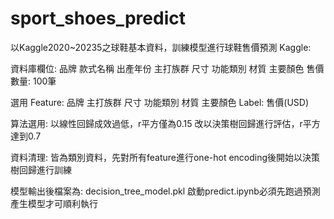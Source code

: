 # sport_shoes_predict

以Kaggle2020~20235之球鞋基本資料，訓練模型進行球鞋售價預測
Kaggle: 

資料庫欄位: 品牌 款式名稱 出產年份 主打族群 尺寸 功能類別 材質 主要顏色 售價 
數量: 100筆

選用 Feature: 品牌 主打族群 尺寸 功能類別 材質 主要顏色
Label: 售價(USD)

算法選用:
以線性回歸成效過低，r平方僅為0.15
改以決策樹回歸進行評估，r平方達到0.7

資料清理:
皆為類別資料，先對所有feature進行one-hot encoding後開始以決策樹回歸進行訓練

模型輸出後檔案為: decision_tree_model.pkl
啟動predict.ipynb必須先跑過預測產生模型才可順利執行
